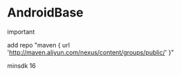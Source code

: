 # AndroidBase
important

add repo "maven { url 'http://maven.aliyun.com/nexus/content/groups/public/' }"

minsdk 16
